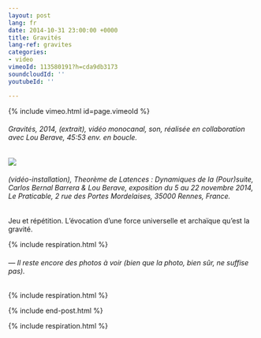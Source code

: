 ```yaml
---
layout: post
lang: fr
date: 2014-10-31 23:00:00 +0000
title: Gravités
lang-ref: gravites
categories:
- video
vimeoId: 113580191?h=cda9db3173
soundcloudId: ''
youtubeId: ''

---
```

{% include vimeo.html id=page.vimeoId %}

###### _Gravités_, 2014, (extrait), vidéo monocanal, son, réalisée en collaboration avec Lou Berave, 45:53 env. en boucle.

![](/mepierdoparaver/imgs/carlos-bernal-et-eva-reboul-gravites-6-up.jpg)

###### (vidéo-installation), _Theorème de Latences : Dynamiques de la (Pour)suite_, Carlos Bernal Barrera & Lou Berave, exposition du 5 au 22 novembre 2014, Le Praticable, 2 rue des Portes Mordelaises, 35000 Rennes, France.

Jeu et répétition. L’évocation d’une force universelle et archaïque qu’est la gravité.

{% include respiration.html %}

###### _— Il reste encore des photos à voir (bien que la photo, bien sûr, ne suffise pas)._

{% include respiration.html %}

{% include end-post.html %}

{% include respiration.html %}